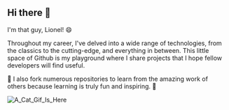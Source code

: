 ## Hi there 👋

I'm that guy, Lionel! 😄 

Throughout my career, I've delved into a wide range of technologies, from the classics to the cutting-edge, and everything in between. This little space of Github is my playground where I share projects that I hope fellow developers will find useful. 

🔭 I also fork numerous repositories to learn from the amazing work of others because learning is truly fun and inspiring. 🌱

<!--
**thatguylionel/thatguylionel** is a ✨ _special_ ✨ repository because its `README.md` (this file) appears on your GitHub profile.

Here are some ideas to get you started:

- 🔭 I’m currently working on ...
- 🌱 I’m currently learning ...
- 👯 I’m looking to collaborate on ...
- 🤔 I’m looking for help with ...
- 💬 Ask me about ...
- 📫 How to reach me: ...
- 😄 Pronouns: ...
- ⚡ Fun fact: ...
-->
![A_Cat_Gif_Is_Here](https://i.giphy.com/media/v1.Y2lkPTc5MGI3NjExNjEwNXM1bDFxeWV4YnU3NDhwdm9oaXVyNDhvdzl5aGtrb2Z6eHJ6ZCZlcD12MV9pbnRlcm5hbF9naWZfYnlfaWQmY3Q9Zw/xFkgeu7dhfgqqxJqmj/giphy.gif)

